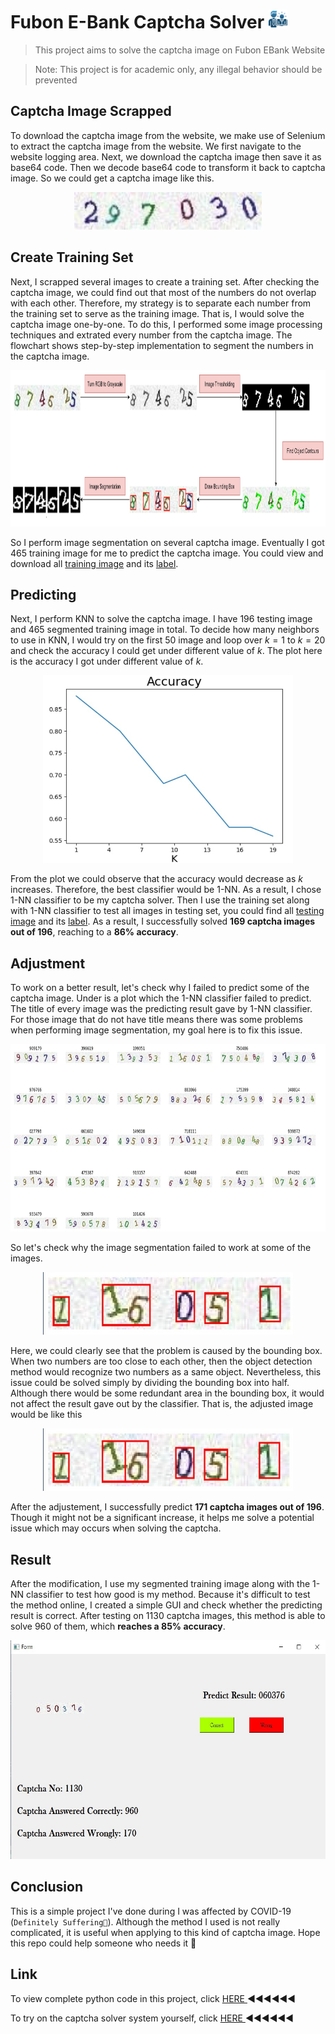 <div>
    <h1> Fubon E-Bank Captcha Solver 
    <img src = "https://github.com/wavelolz/Fubon-Ebank-Captcha-Solver/blob/main/picture/consultant.png" width = 30 height = 30> 
</div>

> This project aims to solve the captcha image on Fubon EBank Website 

> Note: This project is for academic only, any illegal behavior should be prevented

## Captcha Image Scrapped
To download the captcha image from the website, we make use of Selenium to extract the captcha image from the website. We first navigate to the website logging area. Next, we download the captcha image then save it as base64 code. Then we decode base64 code to transform it back to captcha image. So we could get a captcha image like this.

<p align = "center">
    <img src = "https://github.com/wavelolz/Fubon-Ebank-Captcha-Solver/blob/main/picture/image1.jpg" width = 300 height = 60>
</p>

## Create Training Set
Next, I scrapped several images to create a training set. After checking the captcha image, we could find out that most of the numbers do not overlap with each other. Therefore, my strategy is to separate each number from the training set to serve as the training image. That is, I would solve the captcha image one-by-one. To do this, I performed some image processing techniques and extrated every number from the captcha image. The flowchart shows step-by-step implementation to segment the numbers in the captcha image.

<p align = "center">
    <img src = "https://github.com/wavelolz/Fubon-Ebank-Captcha-Solver/blob/main/picture/messageImage_1676176378723.jpg" width = 1000 height = 250>
</p>


So I perform image segmentation on several captcha image. Eventually I got 465 training image for me to predict the captcha image. You could view and download all <a href = "https://github.com/wavelolz/Fubon-Ebank-Captcha-Solver/blob/main/training%20set/training%20image.rar">training image</a> and its <a href = "https://github.com/wavelolz/Fubon-Ebank-Captcha-Solver/blob/main/training%20set/train%20label.csv">label</a>.

## Predicting
Next, I perform KNN to solve the captcha image. I have 196 testing image and 465 segmented training image in total. To decide how many neighbors to use in KNN, I would try on the first 50 image and loop over $k = 1$ to $k = 20$ and check the accuracy I could get under different value of $k$. The plot here is the accuracy I got under different value of $k$.



<p align = "center">
    <img src = "https://github.com/wavelolz/Fubon-Ebank-Captcha-Solver/blob/main/picture/messageImage_1676176771556.jpg" width = 400 height = 300>
</p>

From the plot we could observe that the accuracy would decrease as $k$ increases. Therefore, the best classifier would be 1-NN. As a result, I chose 1-NN classifier to be my captcha solver. Then I use the training set along with 1-NN classifier to test all images in testing set, you could find all <a href = "https://github.com/wavelolz/Fubon-Ebank-Captcha-Solver/blob/main/testing%20set/testing%20image.rar">testing image</a> and its <a href = "https://github.com/wavelolz/Fubon-Ebank-Captcha-Solver/blob/main/testing%20set/test%20label.xlsx">label</a>. As a result, I successfully solved **169 captcha images out of 196**, reaching to a **86% accuracy**. 
    
## Adjustment
To work on a better result, let's check why I failed to predict some of the captcha image. Under is a plot which the 1-NN classifier failed to predict. The title of every image was the predicting result gave by 1-NN classifier. For those image that do not have title means there was some problems when performing image segmentation, my goal here is to fix this issue.
    
<p align = "center">
    <img src = "https://github.com/wavelolz/Fubon-Ebank-Captcha-Solver/blob/main/picture/messageImage_1676191314940.jpg" width = 800 height = 300>
</p>
    
So let's check why the image segmentation failed to work at some of the images.

<p align = "center">
    <img src = "https://github.com/wavelolz/Fubon-Ebank-Captcha-Solver/blob/main/picture/messageImage_1676191600189.jpg" width = 400 height = 100>
</p>    
    
Here, we could clearly see that the problem is caused by the bounding box. When two numbers are too close to each other, then the object detection method would recognize two numbers as a same object. Nevertheless, this issue could be solved simply by dividing the bounding box into half. Although there would be some redundant area in the bounding box, it would not affect the result gave out by the classifier. That is, the adjusted image would be like this
   
<p align = "center">
    <img src = "https://github.com/wavelolz/Fubon-Ebank-Captcha-Solver/blob/main/picture/messageImage_1676191999372.jpg" width = 400 height = 100>
</p>  
 
After the adjustement, I successfully predict **171 captcha images out of 196**. Though it might not be a significant increase, it helps me solve a potential issue which may occurs when solving the captcha.  
    
## Result
After the modification, I use my segmented training image along with the 1-NN classifier to test how good is my method. Because it's difficult to test the method online, I created a simple GUI and check whether the predicting result is correct. After testing on 1130 captcha images, this method is able to solve 960 of them, which **reaches a 85% accuracy**.

<p align = "center">
    <img src = "https://github.com/wavelolz/Fubon-Ebank-Captcha-Solver/blob/main/picture/predict%20result.jpg" width = 700 height = 350>
</p>      

## Conclusion
This is a simple project I've done during I was affected by COVID-19 (`Definitely Suffering🤒`). Although the method I used is not really complicated, it is useful when applying to this kind of captcha image. Hope this repo could help someone who needs it 🐳    



## Link

To view complete python code in this project, click <a href = "https://wavelolz.github.io/Fubon-Ebank-Captcha-Solver/Fubon%20E-Bank%20Captcha%20Solver.html">  HERE </a> ◀️◀️◀️◀️◀️◀️    
    
To try on the captcha solver system yourself, click <a href = "https://drive.google.com/file/d/1H5G0tMSCVhZd5gMiXnOwShyv6VyIKDZj/view?usp=share_link">  HERE </a> ◀️◀️◀️◀️◀️◀️
    


